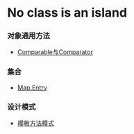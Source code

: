 # No class is an island

###  对象通用方法
- [Comparable与Comparator](https://github.com/dooonabe/no-class-is-an-island/edit/master/article/Object/Comparable&Comparator.md)

###  集合
- [Map.Entry](https://github.com/dooonabe/no-class-is-an-island/blob/master/article/Collection/Map.Entry.md)

### 设计模式
- [模板方法模式](https://github.com/dooonabe/no-class-is-an-island/blob/master/article/Design%20Patterns/method%20template.md)

